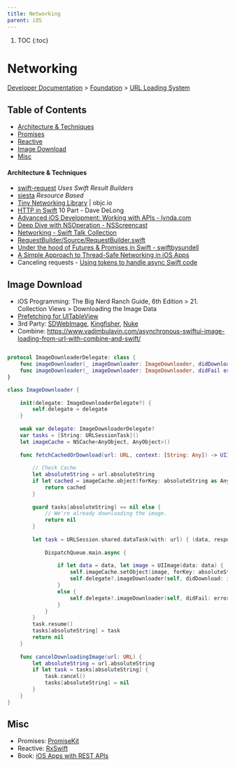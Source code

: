 ```yaml
---
title: Networking
parent: iOS
---
```


1. TOC
{:toc}
# Networking

[Developer Documentation](https://developer.apple.com/documentation) > 
[Foundation](https://developer.apple.com/documentation/foundation) > 
[URL Loading System](https://developer.apple.com/documentation/foundation/url_loading_system)


## Table of Contents
- [Architecture & Techniques](#code-examples)
- [Promises](#promises)
- [Reactive](#reactive)
- [Image Download](#image-download)
- [Misc](#misc)


#### Architecture & Techniques
- [swift-request](https://github.com/carson-katri/swift-request) _Uses Swift Result Builders_
- [siesta](https://github.com/bustoutsolutions/siesta) _Resource Based_
- [Tiny Networking Library](https://talk.objc.io/episodes/S01E1-tiny-networking-library) | objc.io
- [HTTP in Swift](https://davedelong.com/blog/2020/06/27/http-in-swift-part-1/) 10 Part - Dave DeLong
- [Advanced iOS Development: Working with APIs - lynda.com](https://www.linkedin.com/learning/advanced-ios-development-working-with-apis)
- [Deep Dive with NSOperation - NSScreencast](https://nsscreencast.com/series/8-deep-dive-with-nsoperation)
- [Networking - Swift Talk  Collection ](https://talk.objc.io/collections/networking)
- [RequestBuilder/Source/RequestBuilder.swift](https://github.com/mergesort/RequestBuilder/blob/master/Source/RequestBuilder.swift)
- [Under the hood of Futures & Promises in Swift - swiftbysundell](https://www.swiftbysundell.com/posts/under-the-hood-of-futures-and-promises-in-swift)
- [A Simple Approach to Thread-Safe Networking in iOS Apps](https://robots.thoughtbot.com/a-simple-approach-to-thread-safe-networking-in-ios-apps)
- Canceling requests - [Using tokens to handle async Swift code](https://www.swiftbysundell.com/posts/using-tokens-to-handle-async-swift-code) 


## Image Download

- iOS Programming: The Big Nerd Ranch Guide, 6th Edition > 21. Collection Views > Downloading the Image Data
- [Prefetching for UITableView](https://andreygordeev.com/2017/02/20/uitableview-prefetching/)
- 3rd Party: [SDWebImage](https://github.com/SDWebImage/SDWebImage), [Kingfisher](https://github.com/onevcat/Kingfisher), [Nuke](https://github.com/kean/Nuke)
- Combine: https://www.vadimbulavin.com/asynchronous-swiftui-image-loading-from-url-with-combine-and-swift/

```swift

protocol ImageDownloaderDelegate: class {
    func imageDownloader(_ imageDownloader: ImageDownloader, didDownload image: UIImage, context: [String: Any])
    func imageDownloader(_ imageDownloader: ImageDownloader, didFail error: Error?, context: [String: Any])
}

class ImageDownloader {
    
    init(delegate: ImageDownloaderDelegate?) {
        self.delegate = delegate
    }
    
    weak var delegate: ImageDownloaderDelegate?
    var tasks = [String: URLSessionTask]()
    let imageCache = NSCache<AnyObject, AnyObject>()
    
    func fetchCachedOrDownload(url: URL, context: [String: Any]) -> UIImage? {
        
        // Check Cache
        let absoluteString = url.absoluteString
        if let cached = imageCache.object(forKey: absoluteString as AnyObject) as? UIImage {
            return cached
        }
        
        guard tasks[absoluteString] == nil else {
            // We're already downloading the image.
            return nil
        }
        
        let task = URLSession.shared.dataTask(with: url) { (data, response, error) in
            
            DispatchQueue.main.async {
                
                if let data = data, let image = UIImage(data: data) {
                    self.imageCache.setObject(image, forKey: absoluteString as AnyObject)
                    self.delegate?.imageDownloader(self, didDownload: image, context: context)
                }
                else {
                    self.delegate?.imageDownloader(self, didFail: error, context: context)
                }
            }
        }
        task.resume()
        tasks[absoluteString] = task
        return nil
    }
    
    func cancelDownloadingImage(url: URL) {
        let absoluteString = url.absoluteString
        if let task = tasks[absoluteString] {
            task.cancel()
            tasks[absoluteString] = nil
        }
    }
}
```


## Misc

- Promises: [PromiseKit](https://github.com/mxcl/PromiseKit#documentation)
- Reactive: [RxSwift](https://github.com/ReactiveX/RxSwift)
- Book: [iOS Apps with REST APIs](https://pragprog.com/book/d-cmrest/ios-apps-with-rest-apis)
